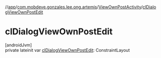 //[app](../../../index.md)/[com.mobdeve.gonzales.lee.ong.artemis](../index.md)/[ViewOwnPostActivity](index.md)/[clDialogViewOwnPostEdit](cl-dialog-view-own-post-edit.md)

# clDialogViewOwnPostEdit

[androidJvm]\
private lateinit var [clDialogViewOwnPostEdit](cl-dialog-view-own-post-edit.md): ConstraintLayout
